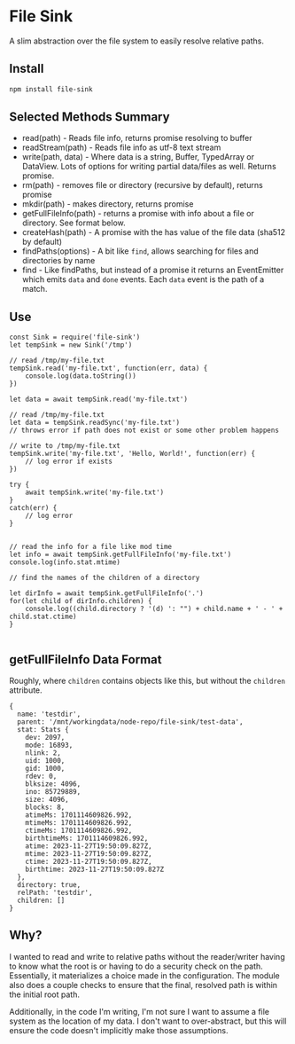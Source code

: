 # File Sink

A slim abstraction over the file system to easily resolve relative paths.

## Install

```bash
npm install file-sink
```


## Selected Methods Summary

- read(path) - Reads file info, returns promise resolving to buffer
- readStream(path) - Reads file info as utf-8 text stream
- write(path, data) - Where data is a string, Buffer, TypedArray or DataView. Lots of options
for writing partial data/files as well. Returns promise.
- rm(path) - removes file or directory (recursive by default), returns promise
- mkdir(path) - makes directory, returns promise
- getFullFileInfo(path) - returns a promise with info about a file or directory. See format below.
- createHash(path) - A promise with the has value of the file data (sha512 by default)
- findPaths(options) - A bit like `find`, allows searching for files and directories by name
- find - Like findPaths, but instead of a promise it returns an EventEmitter which emits `data`
and `done` events. Each `data` event is the path of a match.

## Use

```
const Sink = require('file-sink')
let tempSink = new Sink('/tmp')

// read /tmp/my-file.txt
tempSink.read('my-file.txt', function(err, data) {
	console.log(data.toString())
})

let data = await tempSink.read('my-file.txt')

// read /tmp/my-file.txt
let data = tempSink.readSync('my-file.txt')
// throws error if path does not exist or some other problem happens

// write to /tmp/my-file.txt
tempSink.write('my-file.txt', 'Hello, World!', function(err) {
	// log error if exists
})

try {
	await tempSink.write('my-file.txt')
}
catch(err) {
	// log error
}


// read the info for a file like mod time
let info = await tempSink.getFullFileInfo('my-file.txt')
console.log(info.stat.mtime)

// find the names of the children of a directory

let dirInfo = await tempSink.getFullFileInfo('.')
for(let child of dirInfo.children) {
	console.log((child.directory ? '(d) ': "") + child.name + ' - ' + child.stat.ctime)
}


```

## getFullFileInfo Data Format

Roughly, where `children` contains objects like this, but without the `children` attribute.

```
{
  name: 'testdir',
  parent: '/mnt/workingdata/node-repo/file-sink/test-data',
  stat: Stats {
    dev: 2097,
    mode: 16893,
    nlink: 2,
    uid: 1000,
    gid: 1000,
    rdev: 0,
    blksize: 4096,
    ino: 85729889,
    size: 4096,
    blocks: 8,
    atimeMs: 1701114609826.992,
    mtimeMs: 1701114609826.992,
    ctimeMs: 1701114609826.992,
    birthtimeMs: 1701114609826.992,
    atime: 2023-11-27T19:50:09.827Z,
    mtime: 2023-11-27T19:50:09.827Z,
    ctime: 2023-11-27T19:50:09.827Z,
    birthtime: 2023-11-27T19:50:09.827Z
  },
  directory: true,
  relPath: 'testdir',
  children: []
}
```




## Why?

I wanted to read and write to relative paths without the reader/writer having to
know what the root is or having to do a security check on the path. Essentially, 
it materializes a choice made in the configuration. The module also
does a couple checks to ensure that the final, resolved path is within the
initial root path. 

Additionally, in the code I'm writing, I'm not sure I want to assume a file 
system as the location of my data. I don't want to over-abstract, but this will 
ensure the code doesn't implicitly make those assumptions.